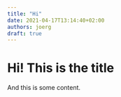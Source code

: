 ```yaml
---
title: "Hi"
date: 2021-04-17T13:14:40+02:00
authors: joerg
draft: true
---
```


# Hi! This is the title

And this is some content.
